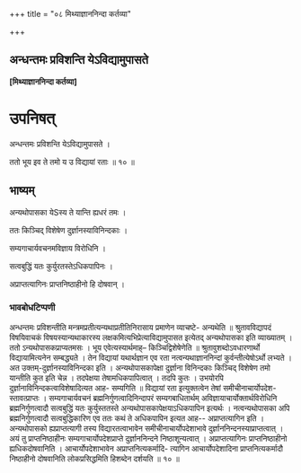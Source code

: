 +++
title = "०८ मिथ्याज्ञाननिन्दा कर्तव्या"

+++


## अन्धन्तमः प्रविशन्ति येऽविद्यामुपासते

**\[मिथ्याज्ञाननिन्दा कर्तव्या\]**

# **उपनिषत्**

अन्धन्तमः प्रविशन्ति येऽविद्यामुपासते ।

ततो भूय इव ते तमो य उ विद्यायां रताः ॥ १० ॥

## **भाष्यम्**

अन्यथोपासका येSस्य ते यान्ति ह्यधरं तमः ।

ततः किञ्चिद् विशेषेण दुर्ज्ञानस्याविनिन्दकाः ।

सम्यगाचार्यवचनमविज्ञाय विरोधिनि ।

सत्वबुद्धिं यतः कुर्युरतस्तेऽधिकपापिनः ।

अप्राप्तत्यागिनः प्राप्तनिष्ठाहीनो हि दोषवान् ।

### **भावबोधटिप्पणी**

अन्धन्तमः प्रविशन्तीति मन्त्रमप्रतीत्यन्यथाप्रतीतिनिरासाय प्रमाणेन व्याचष्टे- अन्यथेति ॥ श्रुतावविद्यापदं विषयिवाचकं विषयस्यान्यथाकारस्य लक्षकमित्यभिप्रेत्याविद्यामुपासत इत्येतद् अन्यथोपासका इति व्याख्यातम् ।
ततो ऽन्यथोपासकप्राप्यतमसः । भूय एवेत्यस्यार्थमाह्– किञ्चिद्विशेषेणेति ॥ श्रुतावुशब्दोऽवधारणार्थो विद्यायामित्यनेन सम्बद्ध्यते । तेन विद्यायां यथार्थज्ञान एव रता नत्वन्यथाज्ञाननिन्दां कुर्वन्तीत्येषोऽर्थो लभ्यते । अत उक्तम्-दुर्ज्ञानस्याविनिन्दका इति । अन्यथोपासकापेक्षा दुर्ज्ञाना विनिन्दकाः किञ्चिद् विशेषेण तमो यान्तीति कुत इति चेन्न । तदपेक्षया तेषामधिकपापित्वात् । तदपि कुतः । उभयोरपि दुर्ज्ञानाविनिन्दकत्वाविशेषादित्यत आह- सम्यगिति ॥ विद्यायां रता इत्युक्तत्वेन तेषां समीचीनाचार्योपदेश- स्तावत्प्राप्तः । सम्यगाचार्यवचनं ब्रह्मनिर्गुणत्वादिनिन्दापरं सम्यगबाधितार्थम् अविज्ञायाचार्योक्तार्थविरोधिनि ब्रह्मनिर्गुणत्वादौ सत्वबुद्धिं यतः कुर्युस्ततस्ते अन्यथोपासकापेक्षयाऽधिकपापिन इत्यर्थः । नत्वन्यथोपासका अपि ब्रह्मनिर्गुणत्वादौ सत्वबुद्धिकारिण एव ततः कथं ते अधिकपापिन इत्यत आह-- अप्राप्तत्यागिन इति । अन्यथोपासको ह्यप्राप्तत्यागी तस्य विद्यारतत्वाभावेन समीचीनाचार्योपदेशाभावे दुर्ज्ञाननिन्दनस्याप्राप्तत्वात् । अयं तु प्राप्तनिष्ठाहीनः सम्यगाचार्योपदेशप्राप्ते दुर्ज्ञाननिन्दने निष्ठाशून्यत्वात् । अप्राप्तत्यागिनः प्राप्तनिष्ठाहीनो ह्यधिकदोषवानिति । आचार्योपदेशाभावेन अप्राप्तनित्यकर्मादि- त्यागिन आचार्योपदेशादिना प्राप्तनित्यकर्मादौ निष्ठाहीनो दोषवानिति लोकप्रसिद्धमिति हिशब्देन दर्शयति ॥ १० ॥

